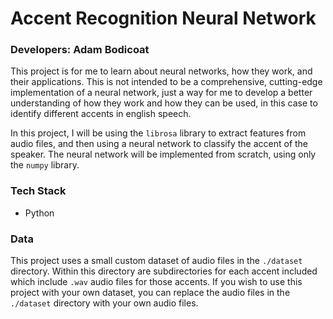 # Accent Recognition Neural Network

### Developers: Adam Bodicoat

This project is for me to learn about neural networks, how they work, and their applications. This is not intended to be a comprehensive, cutting-edge implementation of a neural network, just a way for me to develop a better understanding of how they work and how they can be used, in this case to identify different accents in english speech.

In this project, I will be using the `librosa` library to extract features from audio files, and then using a neural network to classify the accent of the speaker. The neural network will be implemented from scratch, using only the `numpy` library.

### Tech Stack

- Python

### Data

This project uses a small custom dataset of audio files in the `./dataset` directory. Within this directory are subdirectories for each accent included which include `.wav` audio files for those accents. If you wish to use this project with your own dataset, you can replace the audio files in the `./dataset` directory with your own audio files.
